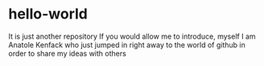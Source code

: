 # hello-world
It is just another repository
If you would allow me to introduce, myself I am Anatole Kenfack who just jumped in right away
to the world of github in order to share my ideas 
with others
